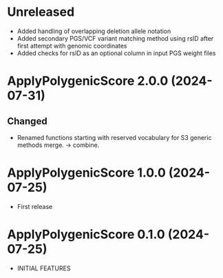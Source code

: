 # Unreleased
* Added handling of overlapping deletion allele notation
* Added secondary PGS/VCF variant matching method using rsID after first attempt with genomic coordinates
* Added checks for rsID as an optional column in input PGS weight files

# ApplyPolygenicScore 2.0.0 (2024-07-31)

## Changed
* Renamed functions starting with reserved vocabulary for S3 generic methods merge. -> combine.

# ApplyPolygenicScore 1.0.0 (2024-07-25)

* First release

# ApplyPolygenicScore 0.1.0 (2024-07-25)

* INITIAL FEATURES
